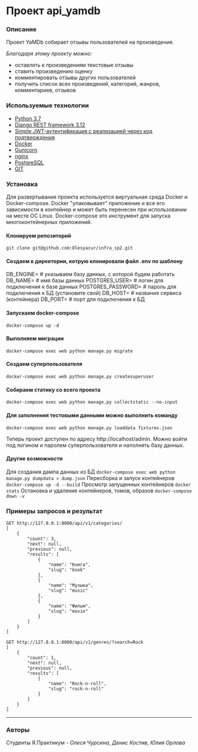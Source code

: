 # Проект api_yamdb
### Описание
Проект YaMDb собирает отзывы пользователей на произведения. 

_Благодаря этому проекту можно:_
- оставлять к произведениям текстовые отзывы 
- ставить произведению оценку
- комментировать отзывы других пользователей
- получить список всех произведений, категорий, жанров, комментариев, отзывов

### Используемые технологии

- [Python 3.7 ](https://www.python.org/downloads/release/python-379/)
- [Django REST framework 3.12](https://www.django-rest-framework.org/community/3.12-announcement/)
- [Simple JWT-аутентификация с реализацией через код подтверждения](https://django-rest-framework-simplejwt.readthedocs.io/en/latest/)
- [Docker](https://docs.docker.com/engine/reference/builder/#from)
- [Gunicorn](https://docs.gunicorn.org/en/stable/)
- [nginx](https://nginx.org/en/docs/)
- [PostgreSQL](https://postgrespro.ru/docs/postgresql/12/)
- [GIT](https://git-scm.com/docs/git)


### Установка
Для развертывания проекта используется виртуальная среда Docker и
Docker-compose. Docker "упаковывает" приложение и все его зависимости в
контейнер и может быть перенесен при использовании на месте ОС Linux. Docker-compose это инструмент для запуска многоконтейнерных приложений.

#### Клонируем репозиторий
```git clone git@github.com:Olesyacur/infra_sp2.git```
#### Создаем в директории, котрую клонировали файл .env по шаблону
DB_ENGINE= # указываем базу данных, с которой будем работать
DB_NAME= # имя базы данных
POSTGRES_USER= # логин для подключения к базе данных
POSTGRES_PASSWORD= # пароль для подключения к БД (установите свой)
DB_HOST= # название сервиса (контейнера)
DB_PORT= # порт для подключения к БД
#### Запускаем docker-compose
```docker-compose up -d```
#### Выполняем миграции
```docker-compose exec web python manage.py migrate```
#### Создаем суперпользователя
```docker-compose exec web python manage.py createsuperuser```
#### Собираем статику со всего проекта
```docker-compose exec web python manage.py collectstatic --no-input```
#### Для заполнения тестовыми данными можно выполнить команду
```docker-compose exec web python manage.py loaddata fixtures.json```

Теперь проект доступен по адресу http://localhost/admin. Можно войти под
логином и паролем суперпользователя и наполнять базу данных.

#### Другие возможности
Для создания дампа данных из БД
```docker-compose exec web python manage.py dumpdata > dump.json```
Пересборка и запуск контейнеров
```docker-compose up -d --build```
Просмотр запущенных контейнеров
```docker stats```
Остановка и удаление контейнеров, томов, образов
```docker-compose down -v```

### Примеры запросов и результат
```
GET http://127.0.0.1:8000/api/v1/categories/
[
    {
        "count": 3,
        "next": null,
        "previous": null,
        "results": [
            {
                "name": "Книга",
                "slug": "book"
            },
            {
                "name": "Музыка",
                "slug": "music"
            },
            {
                "name": "Фильм",
                "slug": "movie"
            }
        ]
    }
]
```
```
GET http://127.0.0.1:8000/api/v1/genres/?search=Rock
[
    {
        "count": 1,
        "next": null,
        "previous": null,
        "results": [
            {
                "name": "Rock-n-roll",
                "slug": "rock-n-roll"
            }
        ]
    }
]
```
---
### Авторы
Студенты Я.Практикум - _Олеся Чурсина,_ _Денис Костив,_ _Юлия Орлова_

